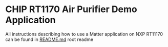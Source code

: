 # CHIP RT1170 Air Purifier Demo Application

All instructions describing how to use a Matter application on NXP RT11170 can
be found in [README.md](../../../../all-clusters-app/nxp/rt/rt1170/README.md)
root readme
